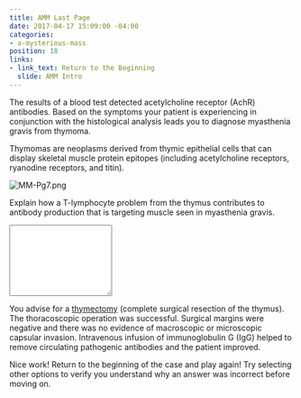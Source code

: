 ```yaml
---
title: AMM Last Page
date: 2017-04-17 15:09:00 -04:00
categories:
- a-mysterious-mass
position: 18
links:
- link_text: Return to the Beginning
  slide: AMM Intro
---
```


The results of a blood test detected acetylcholine receptor (AchR) antibodies. Based on the symptoms your patient is experiencing in conjunction with the histological analysis leads you to diagnose myasthenia gravis from thymoma.

Thymomas are neoplasms derived from thymic epithelial cells that can display skeletal muscle protein epitopes (including acetylcholine receptors, ryanodine receptors, and titin).

![MM-Pg7.png](/uploads/MM-Pg7.png)

Explain how a T-lymphocyte problem from the thymus contributes to antibody production that is targeting muscle seen in myasthenia gravis.

<div class="form-group"><textarea class="form-control" rows="8"></textarea></div>

You advise for a [thymectomy](https://www.youtube.com/watch?v=VylU8SFE6R4) (complete surgical resection of the thymus). The thoracoscopic operation was successful. Surgical margins were negative and there was no evidence of macroscopic or microscopic capsular invasion. Intravenous infusion of immunoglobulin G (IgG) helped to remove circulating pathogenic antibodies and the patient improved.

Nice work! Return to the beginning of the case and play again! Try selecting other options to verify you understand why an answer was incorrect before moving on.
